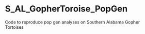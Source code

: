 # S_AL_GopherToroise_PopGen
Code to reproduce pop gen analyses on Southern Alabama Gopher Tortoises
